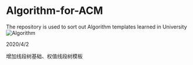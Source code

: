 # Algorithm-for-ACM
The repository is used to sort out Algorithm templates learned in University
![Algorithm](https://user-images.githubusercontent.com/61652923/113318665-42ef4100-9343-11eb-8705-bf9ff77ccb03.png)

2020/4/2

增加线段树基础、权值线段树模板
